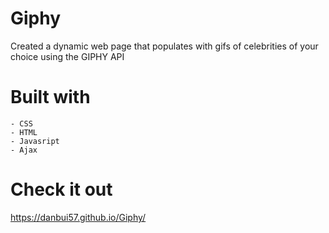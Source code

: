 # Giphy
Created a dynamic web page that populates with gifs of celebrities of your choice using the GIPHY API


# Built with

```markup
- CSS
- HTML
- Javasript
- Ajax
```

# Check it out
https://danbui57.github.io/Giphy/
